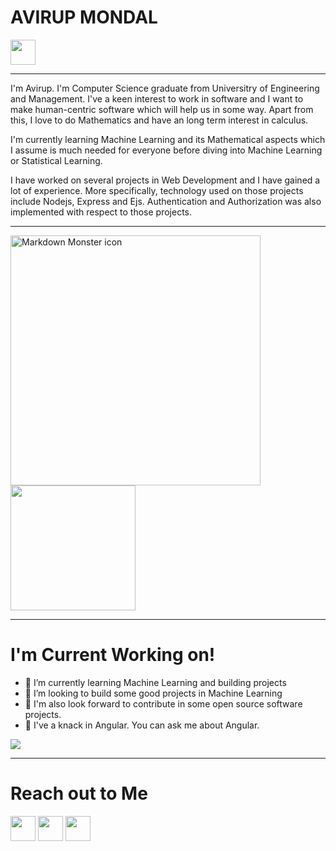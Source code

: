 <h1> AVIRUP MONDAL</h1>
<img src="https://github.com/TheDudeThatCode/TheDudeThatCode/blob/master/Assets/Developer.gif?raw=true" width="40px" height="40px">
<hr>
<p>I'm Avirup. I'm Computer Science graduate from Universitry of Engineering and Management. I've a keen interest to work in software and I want to make human-centric software which will help us in some way. Apart from this, I love to do Mathematics and have an long term interest in calculus. 

I'm currently learning Machine Learning and its Mathematical aspects which I assume is much needed for everyone before diving into Machine Learning or Statistical Learning.

I have worked on several projects in Web Development and I have gained a lot of experience. More specifically, technology used on those projects include Nodejs, Express and Ejs. Authentication and Authorization was also implemented with respect to those projects.
</p>
<hr>
<img src="https://giphy.com/gifs/ifN67Qqry3nZ6OQbx0" width="400px; height="400px" alt="Markdown Monster icon">
<img src="https://media.giphy.com/media/3oxHQM2nelb4qWtoje/giphy.gif"  width="200px; height="200px">
<hr>
<h1>I'm Current Working on!</h1>
<ul>
  <li>🌱 I’m currently learning Machine Learning and building projects</li>
  <li>👯 I’m looking to build some good projects in Machine Learning</li>
  <li>👯 I'm also look forward to contribute in some open source software projects.</li>
  <li>💬 I've a knack in Angular. You can ask me about Angular.</li>
</ul>

<img src="https://camo.githubusercontent.com/557146581556b92fff91d5056176e44185fb63ff/68747470733a2f2f6d656469612e67697068792e636f6d2f6d656469612f4c384b36326954446b7a4758362f67697068792e676966" >
<hr>

<h1>Reach out to Me</h1>
<a href="https://www.facebook.com/avirup49/"><img src="https://w7.pngwing.com/pngs/938/833/png-transparent-computer-icons-facebook-social-media-share-logo-linkedin-social-networking-service.png" width="40px" height="40px"></a>                                                                                              
<a href="https://www.linkedin.com/in/avirup-mondal-0ba746151"><img src="https://image.flaticon.com/icons/png/512/61/61109.png" "width= "40px" height="40px"></a>
<a href="https://sourcerer.io/avirup-301294"><img src="https://avatars1.githubusercontent.com/u/29913589?s=400&v=4" "width= "40px" height="40px"></a>
